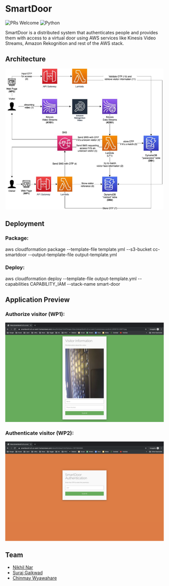 # SmartDoor

![PRs Welcome](https://img.shields.io/badge/PRs-welcome-brightgreen) ![Python](https://upload.wikimedia.org/wikipedia/commons/3/34/Blue_Python_3.6_Shield_Badge.svg)

SmartDoor is a distributed system that authenticates people and provides them with access to a virtual door using AWS services like Kinesis Video Streams, Amazon Rekognition and rest of the AWS stack.

## Architecture

![SmartDoor](https://github.com/NikhilNar/SmartDoor/blob/master/architecture.png)

## Deployment

### Package:
aws cloudformation package --template-file template.yml --s3-bucket cc-smartdoor --output-template-file output-template.yml

### Deploy:
aws cloudformation deploy --template-file output-template.yml --capabilities CAPABILITY_IAM --stack-name smart-door

## Application Preview

### Authorize visitor (WP1):

![Authorize-visitor](https://github.com/NikhilNar/SmartDoor/blob/master/authorize-visitor.png)

### Authenticate visitor (WP2): 

![Authenticate-visitor](https://github.com/NikhilNar/SmartDoor/blob/master/authenticate-visitor.png)

## Team

* [Nikhil Nar](https://github.com/NikhilNar)
* [Suraj Gaikwad](https://github.com/surajgovardhangaikwad)
* [Chinmay Wyawahare](https://github.com/gandalf1819)
